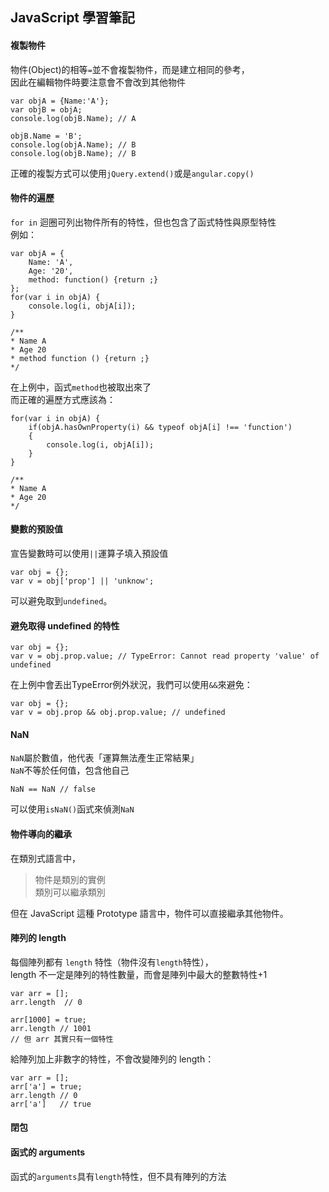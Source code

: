 ## JavaScript 學習筆記

#### 複製物件  
物件(Object)的相等`=`並不會複製物件，而是建立相同的參考，  
因此在編輯物件時要注意會不會改到其他物件
```
var objA = {Name:'A'}; 
var objB = objA; 
console.log(objB.Name); // A 

objB.Name = 'B'; 
console.log(objA.Name); // B 
console.log(objB.Name); // B
```
正確的複製方式可以使用`jQuery.extend()`或是`angular.copy()`

#### 物件的遍歷  
`for in` 迴圈可列出物件所有的特性，但也包含了函式特性與原型特性  
例如：
```
var objA = {
    Name: 'A',
    Age: '20',
    method: function() {return ;}
};
for(var i in objA) {
    console.log(i, objA[i]);
}

/**
* Name A
* Age 20
* method function () {return ;}
*/
```
在上例中，函式`method`也被取出來了  
而正確的遍歷方式應該為：
```
for(var i in objA) {
    if(objA.hasOwnProperty(i) && typeof objA[i] !== 'function')
    {
        console.log(i, objA[i]);
    }
}
    
/**
* Name A
* Age 20
*/
```

#### 變數的預設值  
宣告變數時可以使用`||`運算子填入預設值
```
var obj = {};
var v = obj['prop'] || 'unknow';
```
可以避免取到`undefined`。

#### 避免取得 undefined 的特性
```
var obj = {};
var v = obj.prop.value; // TypeError: Cannot read property 'value' of undefined
```
在上例中會丟出TypeError例外狀況，我們可以使用`&&`來避免：
```
var obj = {};
var v = obj.prop && obj.prop.value; // undefined
```

#### NaN  
`NaN`屬於數值，他代表「運算無法產生正常結果」  
`NaN`不等於任何值，包含他自己
```
NaN == NaN // false
```
可以使用`isNaN()`函式來偵測`NaN` 

#### 物件導向的繼承
在類別式語言中，
>物件是類別的實例  
>類別可以繼承類別  

但在 JavaScript 這種 Prototype 語言中，物件可以直接繼承其他物件。

#### 陣列的 length
每個陣列都有 `length` 特性（物件沒有`length`特性），  
length 不一定是陣列的特性數量，而會是陣列中最大的整數特性+1
```
var arr = [];
arr.length  // 0

arr[1000] = true;
arr.length // 1001
// 但 arr 其實只有一個特性
```
給陣列加上非數字的特性，不會改變陣列的 length：
```
var arr = [];
arr['a'] = true;
arr.length // 0
arr['a']   // true
```

#### 閉包


#### 函式的 arguments
函式的`arguments`具有`length`特性，但不具有陣列的方法
